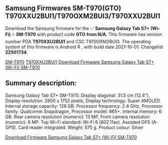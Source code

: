 <h2>Samsung Firmwares SM-T970(GTO) T970XXU2BUI1/T970OXM2BUI3/T970XXU2BUI1</h2>
Download the Samsung firmware for the ✅ <strong>Samsung Galaxy Tab S7+ (Wi-Fi) </strong> ⭐ <strong>SM-T970</strong> with product code <strong>GTO</strong> <strong> from N/A</strong>. This firmware has version number PDA <strong>T970XXU2BUI1</strong> and CSC T970OXM2BUI3. The operating system of this firmware is Android R , with build date 2021-10-01. Changelist <strong>22501734</strong>.


[SM-T970](https://samfirm.shop/samsung/model/SM-T970)
[T970XXU2BUI1](https://samfirm.shop/samsung/pda/T970XXU2BUI1)
[Download Firmware Samsung Galaxy Tab S7+ (Wi-Fi) SM-T970](https://samfirm.shop/samsung/firmware/461602)
<h2>Summary description:</h2>
<p>Samsung Galaxy Tab S7+ SM-T970. Display diagonal: 31.5 cm (12.4"), Display resolution: 2800 x 1752 pixels, Display technology: Super AMOLED. Internal storage capacity: 128 GB. Processor frequency: 2.4 GHz, Processor family: Qualcomm Snapdragon, Processor model: 865+. Internal memory: 6 GB. Rear camera resolution (numeric): 13 MP, Front camera resolution (numeric): 8 MP. Top Wi-Fi standard: Wi-Fi 6 (802.11ax). Assisted GPS (A-GPS). Card reader integrated. Weight: 575 g. Product colour: Silver</p>


[Download Firmware Samsung Galaxy Tab S7+ (Wi-Fi) SM-T970](https://samfirm.shop/samsung/firmware/461602)
